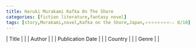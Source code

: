 ```yaml
---
title: Haruki Murakami Kafka On The Shore
categories: [fiction literature,fantasy novel]
tags: [story,Murakami,novel,Kafka on the Shore,Japan,⭐⭐⭐⭐⭐⭐⭐⭐☆☆ 8/10]
---
```

| Title |  |
| Author |  |
| Publication Date |   |
| Country |  |
| Genre |   |
        